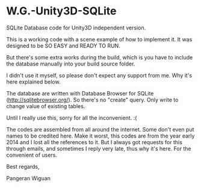 W.G.-Unity3D-SQLite
===================

SQLite Database code for Unity3D independent version.

This is a working code with a scene example of how to implement it.
It was designed to be SO EASY and READY TO RUN.

But there's some extra works during the build, which is you have to include the database manually into your build source folder.

I didn't use it myself, so please don't expect any support from me.
Why it's here explained below.

The database are written with Database Browser for SQLite (http://sqlitebrowser.org/).
So there's no "create" query.
Only write to change value of existing tables.

Until I really use this, sorry for all the inconvenient. :(

The codes are assembled from all around the internet.
Some don't even put names to be credited here.
Make it worst, this codes are from the year early 2014 and I lost all the references to it.
But I always got requests for this through emails, and sometimes I reply very late, thus why it's here.
For the convenient of users.

Best regards,

Pangeran Wiguan
